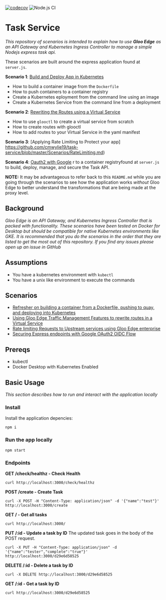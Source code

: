 [![codecov](https://codecov.io/gh/cmwylie19/task-service/branch/master/graph/badge.svg?token=BRK6V3DOQA)](https://codecov.io/gh/cmwylie19/task-service) ![Node.js CI](https://github.com/cmwylie19/task-service/workflows/Node.js%20CI/badge.svg)

# Task Service

_This repository of scenarios is intended to explain how to use **Gloo Edge** as an API Gateway and Kubernetes Ingress Controller to manage a simple Nodejs express task api._

These scenarios are built around the express application found at `server.js`. 

**Scenario 1**: [Build and Deploy App in Kubernetes](https://github.com/cmwylie19/task-service/blob/master/Scenarios/DeployInK8s.md) 
- How to build a container image from the `Dockerfile`
- How to push containers to a container registry
- Create a Kubernetes eployment from the command line using an image
- Create a Kubernetes Service from the command line from a deployment

**Scenario 2**: [Rewriting the Routes using a Virtual Service](https://github.com/cmwylie19/task-service/blob/master/Scenarios/TrafficManagement-RewriteRoutes.md)
- How to use `glooctl` to create a virtual service from scratch
- How to create routes with glooctl
- How to add routes to your Virtual Service in the yaml manifest

**Scenario 3**: [Applying Rate Limiting to Protect your app] https://github.com/cmwylie19/task-service/blob/master/Scenarios/RateLimiting.md)


**Scenario 4**: [Oauth2 with Google](https://github.com/cmwylie19/task-service/blob/master/Scenarios/OAUTH2.md)
r to a container registryfound at `server.js` to build, deploy, manage, and secure the Task API.


**NOTE:** It may be advantageous to refer back to this `README.md` while you are going through the scenarios to see how the application works _without_ Gloo Edge to better understand the transformations that are being made at the proxy level.

## Background

_Gloo Edge is an API Gateway, and Kubernetes Ingress Controller that is packed with functionality. These scenarios have been tested on Docker for Desktop but should be compatible for native Kubernetes environments like GKE. It is recommended that you do the scenarios in the order that they are listed to get the most out of this repository. If you find any issues please open up an issue in GitHub_

## Assumptions

- You have a kubernetes environment with `kubectl`
- You have a unix like environment to execute the commands

## Scenarios

- [Refresher on building a container from a Dockerfile, pushing to quay, and deploying into Kubernetes](Scenarios/DeployInK8s.md)
- [Using Gloo Edge Traffic Management Features to rewrite routes in a Virtual Service](Scenarios/TrafficManagement-RewriteRoutes.md)
- [Rate limiting Requests to Upstream services using Gloo Edge enterprise](Scenarios/RateLimiting.md)
- [Securing Express endpoints with Google OAuth2 OIDC Flow](Scenarios/OAUTH2.md)

## Prereqs

- kubectl
- Docker Desktop with Kubernetes Enabled

## Basic Usage

_This section describes how to run and interact with the application locally_

### Install

Install the application depencies:

```
npm i
```

### Run the app locally

```
npm start
```

### Endpoints

**GET /check/healthz - Check Health**

```
curl http://localhost:3000/check/healthz
```

**POST /create - Create Task**

```
curl -X POST -H "Content-Type: application/json" -d '{"name":"test"}' http://localhost:3000/create
```

**GET / - Get all tasks**

```
curl http://localhost:3000/
```

**PUT /:id - Update a task by ID**
The updated task goes in the body of the POST request.

```
curl -X PUT -H "Content-Type: application/json" -d '{"name":"tester","complete":"true"}' http://localhost:3000/d29e6d58525
```

**DELETE /:id - Delete a task by ID**

```
curl -X DELETE http://localhost:3000/d29e6d58525
```

**GET /:id - Get a task by ID**

```
curl http://localhost:3000/d29e6d58525
```

